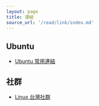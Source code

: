```yaml
---
layout: page
title: 連結
source_url: '/read/link/index.md'
---
```


## Ubuntu

* [Ubuntu 常用連結](/note-ubuntu-18.04/read/link/ubuntu/)

## 社群

* [Linux 台灣社群](/note-ubuntu-18.04/read/link/www.linux.org.tw/)
